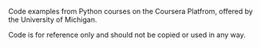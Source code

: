 Code examples from Python courses on the Coursera Platfrom, offered by the University of Michigan.

Code is for reference only and should not be copied or used in any way.
